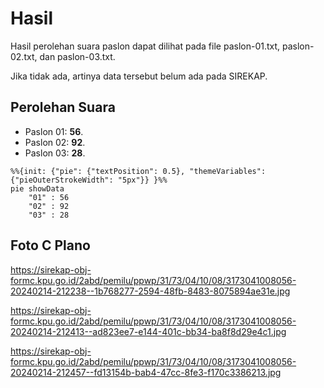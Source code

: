 # Hasil

Hasil perolehan suara paslon dapat dilihat pada file paslon-01.txt, paslon-02.txt, dan paslon-03.txt.

Jika tidak ada, artinya data tersebut belum ada pada SIREKAP.

## Perolehan Suara

 * Paslon 01: **56**.
 * Paslon 02: **92**.
 * Paslon 03: **28**.

```mermaid
%%{init: {"pie": {"textPosition": 0.5}, "themeVariables": {"pieOuterStrokeWidth": "5px"}} }%%
pie showData
    "01" : 56
    "02" : 92
    "03" : 28
```
## Foto C Plano

https://sirekap-obj-formc.kpu.go.id/2abd/pemilu/ppwp/31/73/04/10/08/3173041008056-20240214-212238--1b768277-2594-48fb-8483-8075894ae31e.jpg

https://sirekap-obj-formc.kpu.go.id/2abd/pemilu/ppwp/31/73/04/10/08/3173041008056-20240214-212413--ad823ee7-e144-401c-bb34-ba8f8d29e4c1.jpg

https://sirekap-obj-formc.kpu.go.id/2abd/pemilu/ppwp/31/73/04/10/08/3173041008056-20240214-212457--fd13154b-bab4-47cc-8fe3-f170c3386213.jpg
